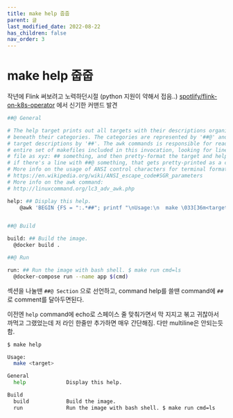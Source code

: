 ```yaml
---
title: make help 줍줍
parent: 글
last_modified_date: 2022-08-22
has_children: false
nav_order: 3
---
```


# make help 줍줍

작년에 Flink 써보려고 노력하던시절 (python 지원이 약해서 접음..) [spotlify/flink-on-k8s-operator](https://github.com/spotify/flink-on-k8s-operator) 에서 신기한 커맨드 발견

```sh
##@ General

# The help target prints out all targets with their descriptions organized
# beneath their categories. The categories are represented by '##@' and the
# target descriptions by '##'. The awk commands is responsible for reading the
# entire set of makefiles included in this invocation, looking for lines of the
# file as xyz: ## something, and then pretty-format the target and help. Then,
# if there's a line with ##@ something, that gets pretty-printed as a category.
# More info on the usage of ANSI control characters for terminal formatting:
# https://en.wikipedia.org/wiki/ANSI_escape_code#SGR_parameters
# More info on the awk command:
# http://linuxcommand.org/lc3_adv_awk.php

help: ## Display this help.
	@awk 'BEGIN {FS = ":.*##"; printf "\nUsage:\n  make \033[36m<target>\033[0m\n"} /^[a-zA-Z_0-9-]+:.*?##/ { printf "  \033[36m%-15s\033[0m %s\n", $$1, $$2 } /^##@/ { printf "\n\033[1m%s\033[0m\n", substr($$0, 5) } ' $(MAKEFILE_LIST)


##@ Build

build: ## Build the image.
  @docker build .

##@ Run

run: ## Run the image with bash shell. $ make run cmd=ls
  @docker-compose run --name app $(cmd)

```

섹션을 나눌땐 `##@ Section` 으로 선언하고, command help를 쓸땐 command에 `##` 로 comment를 달아두면된다.

이전엔 `help` command에 echo로 스페이스 줄 맞춰가면서 막 지지고 볶고 귀찮아서 까먹고 그랬었는데 저 라인 한줄만 추가하면 매우 간단해짐. 다만 multiline은 안되는듯함.

```sh
$ make help

Usage:
  make <target>

General
  help             Display this help.

Build
  build            Build the image.
  run              Run the image with bash shell. $ make run cmd=ls
```
